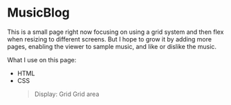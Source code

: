# MusicBlog
This is a small page right now focusing on using a grid system and then flex when resizing to different screens. But I hope to grow it by adding more pages, enabling the viewer to sample music, and like or dislike the music.

What I use on this page:
- HTML
- CSS
  > Display: Grid
  > Grid area
